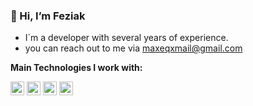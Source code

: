 ### 👋 Hi, I’m Feziak

- I`m a developer with several years of experience.
- you can reach out to me via maxeqxmail@gmail.com

**Main Technologies I work with:**
<div>
<img src="https://www.vectorlogo.zone/logos/python/python-icon.svg" alt='Python' width="22" height="22"/>
<img src="https://www.vectorlogo.zone/logos/w3_html5/w3_html5-icon.svg" alt='Html' width="22" height="22"/>
<img src="https://www.vectorlogo.zone/logos/w3_css/w3_css-official.svg" alt='Css' width="22" height="22"/>
<img src="https://www.vectorlogo.zone/logos/javascript/javascript-icon.svg" alt='Javascript' width="22" height="22"/>
</div>
